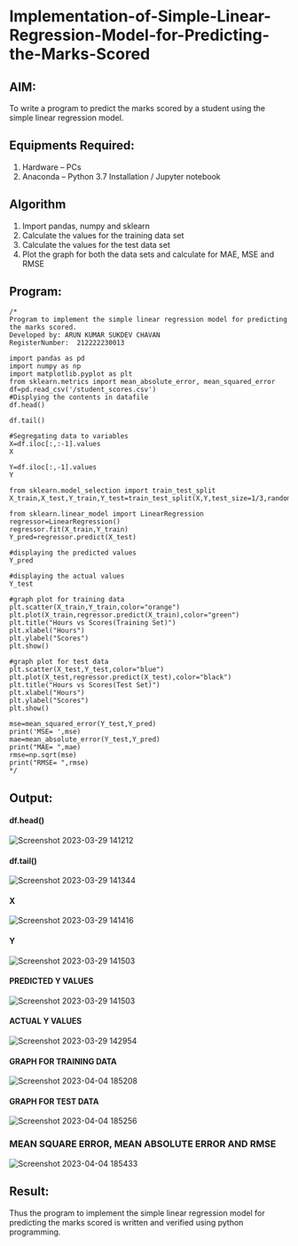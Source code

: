 # Implementation-of-Simple-Linear-Regression-Model-for-Predicting-the-Marks-Scored

## AIM:
To write a program to predict the marks scored by a student using the simple linear regression model.

## Equipments Required:
1. Hardware – PCs
2. Anaconda – Python 3.7 Installation / Jupyter notebook

## Algorithm
1. Import pandas, numpy and sklearn
2. Calculate the values for the  training data set
3. Calculate the values for the  test data set
4. Plot the graph for both the data sets and calculate for MAE, MSE and RMSE

## Program:
```
/*
Program to implement the simple linear regression model for predicting the marks scored.
Developed by: ARUN KUMAR SUKDEV CHAVAN
RegisterNumber:  212222230013

import pandas as pd
import numpy as np
import matplotlib.pyplot as plt
from sklearn.metrics import mean_absolute_error, mean_squared_error
df=pd.read_csv('/student_scores.csv')
#Displying the contents in datafile
df.head()

df.tail()

#Segregating data to variables
X=df.iloc[:,:-1].values
X

Y=df.iloc[:,-1].values
Y

from sklearn.model_selection import train_test_split
X_train,X_test,Y_train,Y_test=train_test_split(X,Y,test_size=1/3,random_state=0)

from sklearn.linear_model import LinearRegression
regressor=LinearRegression()
regressor.fit(X_train,Y_train)
Y_pred=regressor.predict(X_test)

#displaying the predicted values
Y_pred

#displaying the actual values
Y_test

#graph plot for training data
plt.scatter(X_train,Y_train,color="orange")
plt.plot(X_train,regressor.predict(X_train),color="green")
plt.title("Hours vs Scores(Training Set)")
plt.xlabel("Hours")
plt.ylabel("Scores")
plt.show()

#graph plot for test data
plt.scatter(X_test,Y_test,color="blue")
plt.plot(X_test,regressor.predict(X_test),color="black")
plt.title("Hours vs Scores(Test Set)")
plt.xlabel("Hours")
plt.ylabel("Scores")
plt.show()

mse=mean_squared_error(Y_test,Y_pred)
print('MSE= ',mse)
mae=mean_absolute_error(Y_test,Y_pred)
print("MAE= ",mae)
rmse=np.sqrt(mse)
print("RMSE= ",rmse)
*/
```

## Output:
#### df.head()
![Screenshot 2023-03-29 141212](https://user-images.githubusercontent.com/115707860/228477967-5b670ef7-76ee-4a5f-94d7-c605b58d067d.png)


#### df.tail()
![Screenshot 2023-03-29 141344](https://user-images.githubusercontent.com/115707860/228478274-989aafdb-82cf-4257-9a3a-0317ced42178.png)
#### X
![Screenshot 2023-03-29 141416](https://user-images.githubusercontent.com/115707860/228478461-0a185d4f-afb3-47b0-9052-666f7b3bf265.png)

#### Y
![Screenshot 2023-03-29 141503](https://user-images.githubusercontent.com/115707860/228478618-f7f6a0a2-36d7-4dc2-8db9-08ecdf846ef8.png)

#### PREDICTED Y VALUES
![Screenshot 2023-03-29 141503](https://user-images.githubusercontent.com/115707860/228479078-a394d358-4d5e-479c-bc4d-716a010081a8.png)

#### ACTUAL Y VALUES
![Screenshot 2023-03-29 142954](https://user-images.githubusercontent.com/115707860/228482752-cf040c75-ae8b-4f0d-8ea2-476424eb079e.png)

#### GRAPH FOR TRAINING DATA
![Screenshot 2023-04-04 185208](https://user-images.githubusercontent.com/115707860/229806294-0e5783ed-1463-48c1-b93e-460ce785e7af.png)

#### GRAPH FOR TEST DATA
![Screenshot 2023-04-04 185256](https://user-images.githubusercontent.com/115707860/229806518-03370174-b337-4a62-94ac-90d97c64cc4d.png)

### MEAN SQUARE ERROR, MEAN ABSOLUTE ERROR AND RMSE
![Screenshot 2023-04-04 185433](https://user-images.githubusercontent.com/115707860/229807013-9a2db0a2-04c4-466f-af27-6586dfd53642.png)


## Result:
Thus the program to implement the simple linear regression model for predicting the marks scored is written and verified using python programming.

